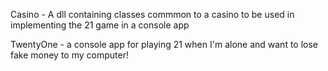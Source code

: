 
Casino - A dll containing classes commmon to a casino to be used in implementing the 21 game in a console app

TwentyOne - a console app for playing 21 when I'm alone and want to lose fake money to my computer!
